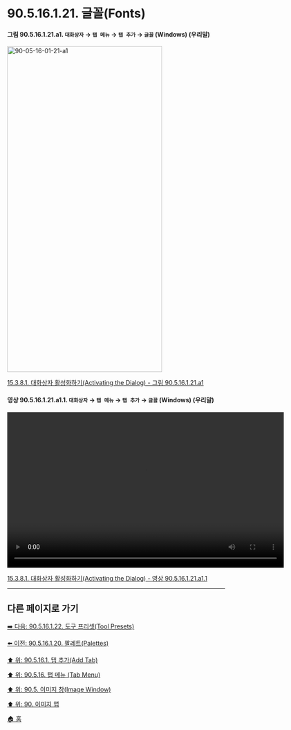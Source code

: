 # 90.5.16.1.21. 글꼴(Fonts)

<a id="90-05-16-01-21-a1"></a>

#### 그림 90.5.16.1.21.a1. `대화상자` → `탭 메뉴` → `탭 추가` → `글꼴` (Windows) (우리말)
<img width="358" height="754" alt="90-05-16-01-21-a1" src="https://github.com/user-attachments/assets/6e783af8-4f4d-46dd-85bf-e5f6e0de7c4c" />

[15.3.8.1. 대화상자 활성화하기(Activating the Dialog) - 그림 90.5.16.1.21.a1](./15-03-08-01-activating_the_dialog.md#90-05-16-01-21-a1)

<a id="90-05-16-01-21-a1-01"></a>

#### 영상 90.5.16.1.21.a1.1. `대화상자` → `탭 메뉴` → `탭 추가` → `글꼴` (Windows) (우리말)
<video controls="controls" width="640" height="360" src="https://github.com/user-attachments/assets/d75fc94c-a0b7-4321-ab08-351eba1e0226"></video>

[15.3.8.1. 대화상자 활성화하기(Activating the Dialog) - 영상 90.5.16.1.21.a1.1](./15-03-08-01-activating_the_dialog.md#90-05-16-01-21-a1-01)

***

## 다른 페이지로 가기

[➡️ 다음: 90.5.16.1.22. 도구 프리셋(Tool Presets)](./90-05-16-01-22-tool_presets.md)

[⬅️ 이전: 90.5.16.1.20. 팔레트(Palettes)](./90-05-16-01-20-palettes.md)

[⬆️ 위: 90.5.16.1. 탭 추가(Add Tab)](./90-05-16-01-00-add_tab.md)

[⬆️ 위: 90.5.16. 탭 메뉴 (Tab Menu)](./90-05-16-00-tab_menu.md)

[⬆️ 위: 90.5. 이미지 창(Image Window)](./90-05-00-image_window.md)

[⬆️ 위: 90. 이미지 맵](./90-00-image-map.md)

[🏠 홈](./00-home.md)